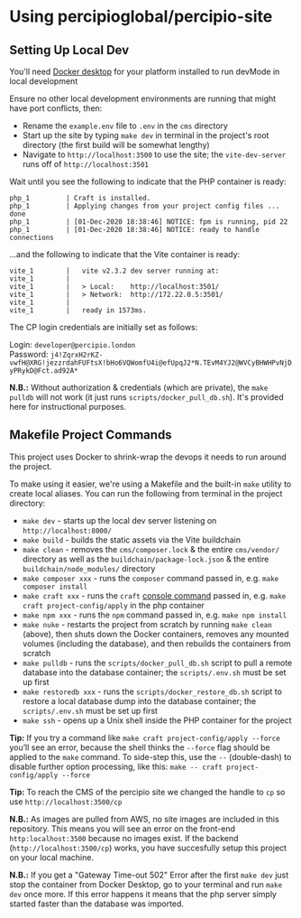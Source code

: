 # Using percipioglobal/percipio-site

## Setting Up Local Dev

You'll need [Docker desktop](https://www.docker.com/products/docker-desktop) for your platform installed to run devMode in local development

Ensure no other local development environments are running that might have port conflicts, then:

* Rename the `example.env` file to `.env` in the `cms` directory
* Start up the site by typing `make dev` in terminal in the project's root directory (the first build will be somewhat lengthy)
* Navigate to `http://localhost:3500` to use the site; the `vite-dev-server` runs off of `http://localhost:3501`

Wait until you see the following to indicate that the PHP container is ready:

```
php_1         | Craft is installed.
php_1         | Applying changes from your project config files ... done
php_1         | [01-Dec-2020 18:38:46] NOTICE: fpm is running, pid 22
php_1         | [01-Dec-2020 18:38:46] NOTICE: ready to handle connections
```

...and the following to indicate that the Vite container is ready:
```
vite_1        |   vite v2.3.2 dev server running at:
vite_1        |
vite_1        |   > Local:    http://localhost:3501/
vite_1        |   > Network:  http://172.22.0.5:3501/
vite_1        |
vite_1        |   ready in 1573ms.
```

The CP login credentials are initially set as follows:

Login: `developer@percipio.london` \
Password: `j4!ZqrxH2rKZ-vwfH@XRG!jezzrdahFUFtsX!bHo6VQWomfU4i@efUpqJ2*N.TEvM4YJ2@WVCyBHWHPvNjDyPRykD@Fct.ad92A*`

**N.B.:** Without authorization & credentials (which are private), the `make pulldb` will not work (it just runs `scripts/docker_pull_db.sh`). It's provided here for instructional purposes.

## Makefile Project Commands

This project uses Docker to shrink-wrap the devops it needs to run around the project.

To make using it easier, we're using a Makefile and the built-in `make` utility to create local aliases. You can run the following from terminal in the project directory:

- `make dev` - starts up the local dev server listening on `http://localhost:8000/`
- `make build` - builds the static assets via the Vite buildchain
- `make clean` - removes the `cms/composer.lock` & the entire `cms/vendor/` directory as well as the `buildchain/package-lock.json` & the entire `buildchain/node_modules/` directory
- `make composer xxx` - runs the `composer` command passed in, e.g. `make composer install`
- `make craft xxx` - runs the `craft` [console command](https://craftcms.com/docs/3.x/console-commands.html) passed in, e.g. `make craft project-config/apply` in the php container
- `make npm xxx` - runs the `npm` command passed in, e.g. `make npm install`
- `make nuke` - restarts the project from scratch by running `make clean` (above), then shuts down the Docker containers, removes any mounted volumes (including the database), and then rebuilds the containers from scratch
- `make pulldb` - runs the `scripts/docker_pull_db.sh` script to pull a remote database into the database container; the `scripts/.env.sh` must be set up first
- `make restoredb xxx` - runs the `scripts/docker_restore_db.sh` script to restore a local database dump into the database container; the `scripts/.env.sh` must be set up first
- `make ssh` - opens up a Unix shell inside the PHP container for the project

**Tip:** If you try a command like `make craft project-config/apply --force` you’ll see an error, because the shell thinks the `--force` flag should be applied to the `make` command. To side-step this, use the `--` (double-dash) to disable further option processing, like this: `make -- craft project-config/apply --force`

**Tip:** To reach the CMS of the percipio site we changed the handle to `cp` so use `http://localhost:3500/cp`

**N.B.:** As images are pulled from AWS, no site images are included in this repository. This means you will see an error on the front-end  `http:localhost:3500` because no images exist. If the backend (`http://localhost:3500/cp`) works, you have succesfully setup this project on your local machine. 

**N.B.:** If you get a "Gateway Time-out 502" Error after the first `make dev` just stop the container from Docker Desktop, go to your terminal and run `make dev` once more. If this error happens it means that the php server simply started faster than the database was imported.
